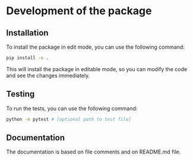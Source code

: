 # Development of the package

## Installation

To install the package in edit mode, you can use the following command:

```bash
pip install -e .
```

This will install the package in editable mode, so you can modify the code and
see the changes immediately.

## Testing

To run the tests, you can use the following command:

```bash
python -m pytest # [optional path to test file]
```

## Documentation

The documentation is based on file comments and on README.md file.
